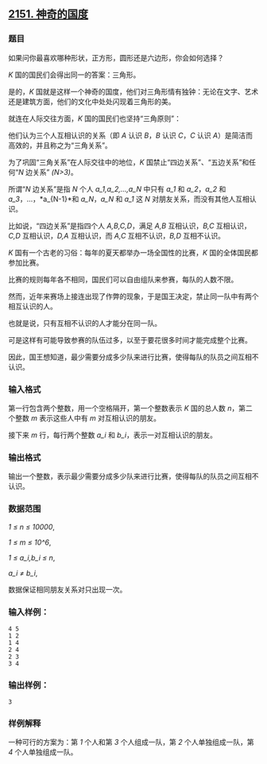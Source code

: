 ## [2151. 神奇的国度](https://www.acwing.com/problem/content/2153/)

### 题目

如果问你最喜欢哪种形状，正方形，圆形还是六边形，你会如何选择？

*K* 国的国民们会得出同一的答案：三角形。

是的，*K* 国就是这样一个神奇的国度，他们对三角形情有独钟：无论在文字、艺术还是建筑方面，他们的文化中处处闪现着三角形的美。

就连在人际交往方面，*K* 国的国民们也坚持“三角原则”：

他们认为三个人互相认识的关系（即 *A* 认识 *B*，*B* 认识 *C*，*C* 认识 *A*）是简洁而高效的，并且称之为“三角关系”。

为了巩固“三角关系”在人际交往中的地位，*K* 国禁止“四边关系”、“五边关系”和任何“*N* 边关系” *(N>3)*。

所谓“*N* 边关系”是指 *N* 个人 *a_1,a_2,…,a_N* 中只有 *a_1* 和 *a_2*，*a_2* 和 *a_3*，…，*a_{N-1}*和 *a_N*，*a_N* 和 *a_1* 这 *N* 对朋友关系，而没有其他人互相认识。

比如说，“四边关系”是指四个人 *A,B,C,D*，满足 *A,B* 互相认识，*B,C* 互相认识，*C,D* 互相认识，*D,A* 互相认识，而 *A,C* 互相不认识，*B,D* 互相不认识。

*K* 国有一个古老的习俗：每年的夏天都举办一场全国性的比赛，*K* 国的全体国民都参加比赛。

比赛的规则每年各不相同，国民们可以自由组队来参赛，每队的人数不限。

然而，近年来赛场上接连出现了作弊的现象，于是国王决定，禁止同一队中有两个相互认识的人。

也就是说，只有互相不认识的人才能分在同一队。

可是这样有可能导致参赛的队伍过多，以至于要花很多时间才能完成整个比赛。

因此，国王想知道，最少需要分成多少队来进行比赛，使得每队的队员之间互相不认识。

### 输入格式

第一行包含两个整数，用一个空格隔开，第一个整数表示 *K* 国的总人数 *n*，第二个整数 *m* 表示这些人中有 *m* 对互相认识的朋友。

接下来 *m* 行，每行两个整数 *a_i* 和 *b_i*，表示一对互相认识的朋友。

### 输出格式

输出一个整数，表示最少需要分成多少队来进行比赛，使得每队的队员之间互相不认识。

### 数据范围

*1 ≤ n ≤ 10000*,

*1 ≤ m ≤ 10^6*,

*1 ≤ a_i,b_i ≤ n*,

*a_i ≠ b_i*,

数据保证相同朋友关系对只出现一次。

### 输入样例：

```
4 5
1 2
1 4
2 4
2 3
3 4
```

### 输出样例：

```
3
```

### 样例解释

一种可行的方案为：第 *1* 个人和第 *3* 个人组成一队，第 *2* 个人单独组成一队，第 *4* 个人单独组成一队。
